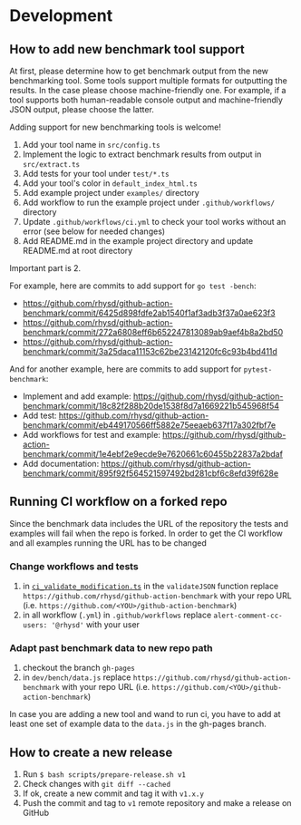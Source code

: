 Development
===========

## How to add new benchmark tool support

At first, please determine how to get benchmark output from the new benchmarking tool.
Some tools support multiple formats for outputting the results. In the case please choose
machine-friendly one. For example, if a tool supports both human-readable console output
and machine-friendly JSON output, please choose the latter.

Adding support for new benchmarking tools is welcome!

1. Add your tool name in `src/config.ts`
2. Implement the logic to extract benchmark results from output in `src/extract.ts`
3. Add tests for your tool under `test/*.ts`
4. Add your tool's color in `default_index_html.ts`
5. Add example project under `examples/` directory
6. Add workflow to run the example project under `.github/workflows/` directory
7. Update `.github/workflows/ci.yml` to check your tool works without an error (see below for needed changes)
8. Add README.md in the example project directory and update README.md at root directory

Important part is 2.

For example, here are commits to add support for `go test -bench`:

- https://github.com/rhysd/github-action-benchmark/commit/6425d898fdfe2ab1540f1af3adb3f37a0ae623f3
- https://github.com/rhysd/github-action-benchmark/commit/272a6808eff6b652247813089ab9aef4b8a2bd50
- https://github.com/rhysd/github-action-benchmark/commit/3a25daca11153c62be23142120fc6c93b4bd411d

And for another example, here are commits to add support for `pytest-benchmark`:

- Implement and add example: https://github.com/rhysd/github-action-benchmark/commit/18c82f288b20de1538f8d7a1669221b545968f54
- Add test: https://github.com/rhysd/github-action-benchmark/commit/eb449170566ff5882e75eeaeb637f17a302fbf7e
- Add workflows for test and example: https://github.com/rhysd/github-action-benchmark/commit/1e4ebf2e9ecde9e7620661c60455b22837a2bdaf
- Add documentation: https://github.com/rhysd/github-action-benchmark/commit/895f92f564521597492bd281cbf6c8efd39f628e

## Running CI workflow on a forked repo

Since the benchmark data includes the URL of the repository the tests and examples will fail when the repo is forked. In order to get the CI workflow and all examples running the URL has to be changed

### Change workflows and tests

1. in [`ci_validate_modification.ts`](scripts/ci_validate_modification.ts) in the `validateJSON` function replace `https://github.com/rhysd/github-action-benchmark` with your repo URL (i.e. `https://github.com/<YOU>/github-action-benchmark`)
2. in all workflow (`.yml`) in `.github/workflows` replace `alert-comment-cc-users: '@rhysd'` with your user

### Adapt past benchmark data to new repo path 

1. checkout the branch `gh-pages` 
2. in `dev/bench/data.js` replace `https://github.com/rhysd/github-action-benchmark` with your repo URL (i.e. `https://github.com/<YOU>/github-action-benchmark`)

In case you are adding a new tool and wand to run ci, you have to add at least one set of example data to the `data.js` in the gh-pages branch.

## How to create a new release

1. Run `$ bash scripts/prepare-release.sh v1`
2. Check changes with `git diff --cached`
3. If ok, create a new commit and tag it with `v1.x.y`
4. Push the commit and tag to `v1` remote repository and make a release on GitHub
